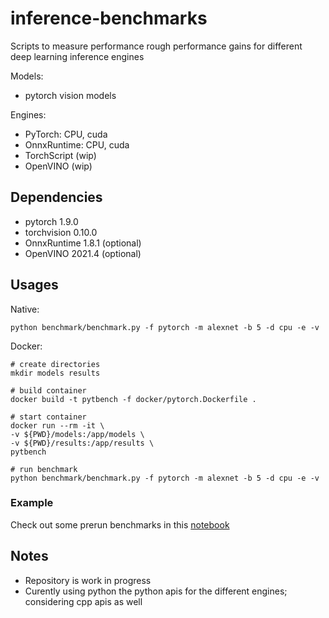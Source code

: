 # inference-benchmarks

Scripts to measure performance rough performance gains for different deep learning inference engines

Models:
- pytorch vision models

Engines:
- PyTorch: CPU, cuda
- OnnxRuntime: CPU, cuda
- TorchScript (wip)
- OpenVINO (wip)


## Dependencies

* pytorch 1.9.0
* torchvision 0.10.0 
* OnnxRuntime 1.8.1 (optional)
* OpenVINO 2021.4 (optional)

## Usages
Native:
```
python benchmark/benchmark.py -f pytorch -m alexnet -b 5 -d cpu -e -v 
```
Docker:
```
# create directories
mkdir models results

# build container
docker build -t pytbench -f docker/pytorch.Dockerfile .

# start container
docker run --rm -it \
-v ${PWD}/models:/app/models \
-v ${PWD}/results:/app/results \
pytbench

# run benchmark
python benchmark/benchmark.py -f pytorch -m alexnet -b 5 -d cpu -e -v
```

### Example

Check out some prerun benchmarks in this [notebook](notebooks/benchmark.ipynb)

## Notes

* Repository is work in progress
* Curently using python the python apis for the different engines; considering cpp apis as well
